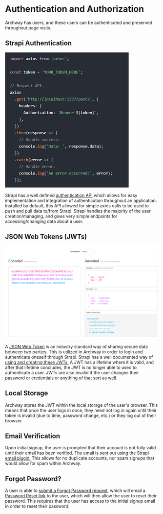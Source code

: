 # Authentication and Authorization

Archway has users, and these users can be authenticated and preserved throughout page visits.


## Strapi Authentication

![A code snippet that would be used to register with Strapi](images/StrapiAuthentication.png)

Strapi has a well defined [authentication API](https://strapi.io/documentation/3.0.0-alpha.x/guides/authentication.html) which allows for easy implementation and integration of authentication throughout an application. Installed by default, this API allowed for simple axios calls to be used to push and pull data to/from Strapi. Strapi handles the majority of the user creation/managing, and gives very simple endpoints for accessing/changing data about a user.

## JSON Web Tokens (JWTs)

![An example JWT that would encode some basic data](images/jwt.png)

A [JSON Web Token](https://jwt.io/) is an industry standard way of sharing secure data between two parties. This is utilized in Archway in order to login and authenticate oneself through Strapi. Strapi has a well documented way of [using and creating these JWTs.](https://strapi.io/documentation/3.0.0-alpha.x/guides/authentication.html#token-usage) A JWT has a lifetime where it is valid, and after that lifetime concludes, the JWT is no longer able to used to authenticate a user. JWTs are also invalid if the user changes their password or credentials or anything of that sort as well.

## Local Storage

Archway stores the JWT within the local storage of the user's browser. This means that once the user logs in once, they need not log in again until their token is invalid (due to time, password change, etc.) or they log out of their browser.


## Email Verification

Upon initial signup, the user is prompted that their account is not fully valid until their email has been verified. The email is sent out using the Strapi [email plugin.](https://strapi.io/documentation/3.0.0-alpha.x/guides/email.html) This allows for no duplicate accounts, nor spam signups that would allow for spam within Archway.

## Forgot Password?
A user is able to [submit a Forgot Password request](https://strapi.io/documentation/3.0.0-alpha.x/guides/authentication.html#forgotten-password), which will email a [Password Reset link](https://strapi.io/documentation/3.0.0-alpha.x/guides/authentication.html#password-reset) to the user, which will then allow the user to reset their password. This requires that the user has access to the initial signup email in order to reset their password.
